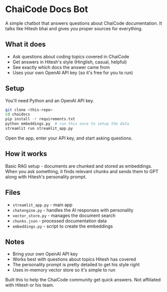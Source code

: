 # ChaiCode Docs Bot

A simple chatbot that answers questions about ChaiCode documentation. It talks like Hitesh bhai and gives you proper sources for everything.

## What it does

- Ask questions about coding topics covered in ChaiCode
- Get answers in Hitesh's style (Hinglish, casual, helpful)
- See exactly which docs the answer came from
- Uses your own OpenAI API key (so it's free for you to run)

## Setup

You'll need Python and an OpenAI API key.

```bash
git clone <this-repo>
cd chaidocs
pip install -r requirements.txt
python embeddings.py  # run this once to setup the data
streamlit run streamlit_app.py
```

Open the app, enter your API key, and start asking questions.

## How it works

Basic RAG setup - documents are chunked and stored as embeddings. When you ask something, it finds relevant chunks and sends them to GPT along with Hitesh's personality prompt.

## Files

- `streamlit_app.py` - main app
- `chatengine.py` - handles the AI responses with personality 
- `vector_store.py` - manages the document search
- `chunks.json` - processed documentation data
- `embeddings.py` - script to create the embeddings

## Notes

- Bring your own OpenAI API key
- Works best with questions about topics Hitesh has covered
- The personality prompt is pretty detailed to get his style right
- Uses in-memory vector store so it's simple to run

Built this to help the ChaiCode community get quick answers. Not affiliated with Hitesh or his team.

